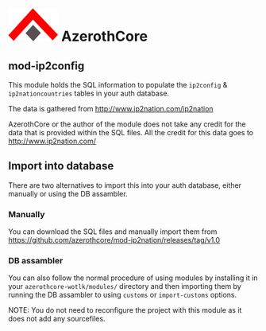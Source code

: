 # ![logo](https://raw.githubusercontent.com/azerothcore/azerothcore.github.io/master/images/logo-github.png) AzerothCore
## mod-ip2config

This module holds the SQL information to populate the `ip2config` & `ip2nationcountries` tables in your auth database.

The data is gathered from http://www.ip2nation.com/ip2nation

AzerothCore or the author of the module does not take any credit for the data that is provided within the SQL files. All the credit for this data goes to http://www.ip2nation.com/

## Import into database

There are two alternatives to import this into your auth database, either manually or using the DB assambler.

### Manually

You can download the SQL files and manually import them from https://github.com/azerothcore/mod-ip2nation/releases/tag/v1.0

### DB assambler

You can also follow the normal procedure of using modules by installing it in your `azerothcore-wotlk/modules/` directory and then importing them by running the
DB assambler to using `customs` or `import-customs` options.

NOTE: You do not need to reconfigure the project with this module as it does not add any sourcefiles.
